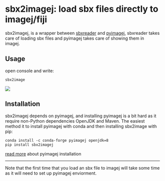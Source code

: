 # sbx2imagej: load sbx files directly to imagej/fiji

sbx2imagej, is a wrapper between [sbxreader](https://github.com/jcouto/sbxreader) and [pyimagej](https://github.com/imagej/pyimagej), sbxreader takes care of loading sbx files and pyimagej takes care of showing them in imagej.

## Usage

open console and write:

`sbx2image`

![](sbx2imagej_example.gif)


## Installation
sbx2imagej depends on pyimagej, and installing pyimagej is a bit hard as it require non-Python dependencies OpenJDK and Maven.
The easiest method it to install pyimagej with conda and then installing sbx2image with pip:
```
conda install -c conda-forge pyimagej openjdk=8
pip install sbx2imagej
```

[read more](https://github.com/imagej/pyimagej/blob/master/doc/Install.md) about pyimagej installation

---
Note that the first time that you load an sbx file to imagej will take some time as it will need to set up pyimagej enviorment.







